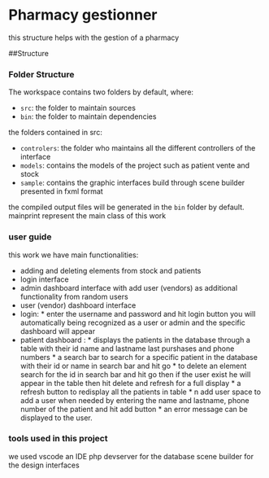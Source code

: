 # Pharmacy gestionner 

this structure helps with the gestion of a pharmacy

##Structure

### Folder Structure

The workspace contains two folders by default, where:

- `src`: the folder to maintain sources
- `bin`: the folder to maintain dependencies

the folders contained in src:
- `controlers`: the folder who maintains all the different controllers of the interface 
- `models`: contains the models of the project such as patient vente and stock
- `sample`: contains the graphic interfaces build through scene builder presented in fxml format


the compiled output files will be generated in the `bin` folder by default.
mainprint represent the main class of this work

### user guide
this work we have main functionalities:
* adding and deleting elements from stock and patients
* login interface 
* admin dashboard interface with add user (vendors) as additional functionality from random users
* user (vendor) dashboard interface 
* login:
        * enter the username and password and hit login button you will automatically being recognized as a user or admin and the specific dashboard will               appear
* patient dashboard :
                  * displays the patients in the database through a table with their id name and lastname last purshases and phone numbers
                     * a search bar to search for a specific patient in the database with their id or name in search bar and hit go
                     * to delete an element search for the id in search bar and hit go then if the user exist he will appear in the table then hit delete and refresh for a full display
                     * a refresh button to redisplay all the patients in table
                     * n add user space to add a user when needed by entering the name and lastname, phone number of the patient and hit add button 
                     * an error message can be displayed to the user.



### tools used in this project
we used vscode an IDE
php devserver for the database
scene builder for the design interfaces 

